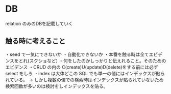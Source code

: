 # DB

relation のみのDBを記載していく

## 触る時に考えること

・seed で一気にできないか
・自動化できないか
・本番を触る時は全てエビデンスをとれ(スクショなど)
・何をしたのかしっかりと伝えれること。そのためのエビデンス
・CRUD の内の C(create)U(update)D(delete)をする前には必ず select をしろ
・index は大体どこの SQL でも単一の値にはインデックスが貼られている。
→ しかし複数の値での検索時はインデックスが貼られていないため検索回数が多いのは検討をしインデックスを貼る。
